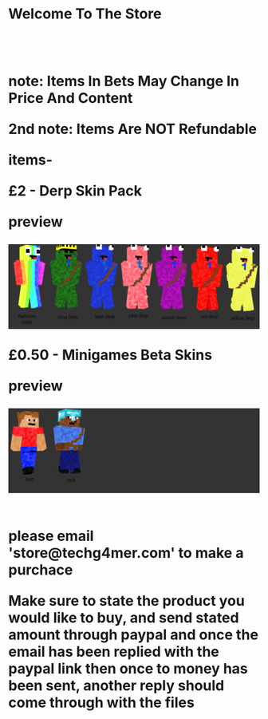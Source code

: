 <h1> Welcome To The Store<h1>
<br>
  <p>note: Items In Bets May Change In Price And Content</p>
  <p>2nd note: Items Are NOT Refundable
<br>
 <p>items-</p>
 <p>£2 - Derp Skin Pack</p>
 <p>preview</p>
 <img src="DerpGangSkinPackPreview1.png" alt="DerpGangSkinPackPreview">
 <p>
 <p>£0.50 - Minigames Beta Skins</p>
 <p>preview</p>
 <img src="Minigamesbetaskins1.png" alt="MinigamesbetaSkinPackPreview">
<br>
<br>
 <p> please email 'store@techg4mer.com' to make a purchace</p>
 <p>Make sure to state the product you would like to buy, and send stated amount through paypal and once the email has been replied with the paypal link then once to money has been sent, another reply should come through with the files</p>

